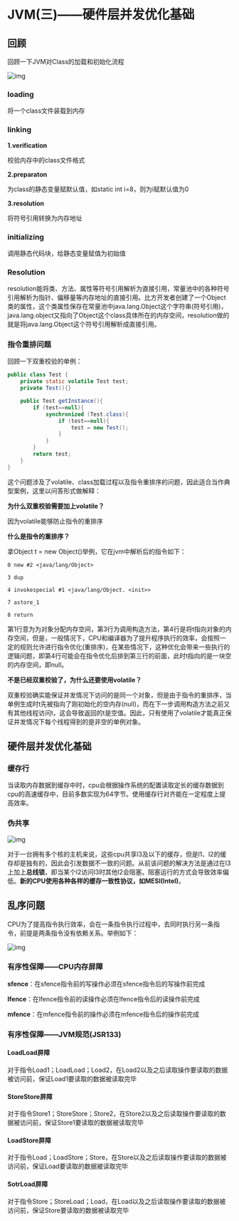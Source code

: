 # JVM(三)——硬件层并发优化基础

## 回顾

回顾一下JVM对Class的加载和初始化流程

![img](http://www.kylescloud.top/site/pic/classloading.jpg)

### loading

将一个class文件装载到内存

### linking

**1.verification**

校验内存中的class文件格式

**2.preparaton**

为class的静态变量赋默认值，如static int i=8，则为i赋默认值为0

**3.resolution**

将符号引用转换为内存地址

### initializing

调用静态代码块，给静态变量赋值为初始值



### Resolution

resolution能将类、方法、属性等符号引用解析为直接引用，常量池中的各种符号引用解析为指针、偏移量等内存地址的直接引用。比方开发者创建了一个Object类的属性，这个类属性保存在常量池中java.lang.Object这个字符串(符号引用)，java.lang.object又指向了Object这个class具体所在的内存空间，resolution做的就是将java.lang.Object这个符号引用解析成直接引用。



### 指令重排问题

回顾一下双重校验的单例：

```java
public class Test {
    private static volatile Test test;
    private Test(){}

    public Test getInstance(){
        if (test==null){
            synchronized (Test.class){
                if (test==null){
                    test = new Test();
                }
            }
        }
        return test;
    }
}
```

这个问题涉及了volatile、class加载过程以及指令重排序的问题，因此适合当作典型案例，这里以问答形式做解释：

**为什么双重校验需要加上volatile？**

因为volatile能够防止指令的重排序

**什么是指令的重排序？**

拿Object t = new Object()举例，它在jvm中解析后的指令如下：

```
0 new #2 <java/lang/Object>

3 dup

4 invokespecial #1 <java/lang/Object. <init>>

7 astore_1

8 return
```

第1行意为为对象分配内存空间，第3行为调用构造方法，第4行是将t指向对象的内存空间，但是，一般情况下，CPU和编译器为了提升程序执行的效率，会按照一定的规则允许进行指令优化(重排序)，在某些情况下，这种优化会带来一些执行的逻辑问题，即第4行可能会在指令优化后排到第三行的前面，此时t指向的是一块空的内存空间，即null。

**不是已经双重校验了，为什么还要使用volatile？**

双重校验确实能保证并发情况下访问的是同一个对象，但是由于指令的重排序，当单例生成时t先被指向了刚初始化的空内存(null)，而在下一步调用构造方法之前又有其他线程访问t，这会导致返回的t是空值。因此，只有使用了volatile才能真正保证并发情况下每个线程得到的是非空的单例对象。



## 硬件层并发优化基础

### 缓存行

当读取内存数据到缓存中时，cpu会根据操作系统的配置读取定长的缓存数据到cpu的高速缓存中，目前多数实现为64字节。使用缓存行对齐能在一定程度上提高效率。

### 伪共享

![img](http://www.kylescloud.top/site/pic/falseshare.jpg)

对于一台拥有多个核的主机来说，这些cpu共享l3及以下的缓存，但是l1、l2的缓存却是独有的，因此会引发数据不一致的问题。从前该问题的解决方法是通过在l3上加上**总线锁**，即当某个l2访问l3时其他l2会阻塞。阻塞运行的方式会导致效率偏低。**新的CPU使用各种各样的缓存一致性协议，如MESI(Intel)**。



## 乱序问题

CPU为了提高指令执行效率，会在一条指令执行过程中，去同时执行另一条指令，前提是两条指令没有依赖关系。举例如下：

![img](http://kylescloud.top/site/pic/cpumisorder.jpg)



### 有序性保障——CPU内存屏障

**sfence**：在sfence指令前的写操作必须在sfence指令后的写操作前完成

**lfence**：在lfence指令前的读操作必须在lfence指令后的读操作前完成

**mfence**：在mfence指令前的操作必须在mfence指令后的操作前完成



### 有序性保障——JVM规范(JSR133)

#### LoadLoad屏障

对于指令Load1；LoadLoad；Load2，在Load2以及之后读取操作要读取的数据被访问前，保证Load1要读取的数据被读取完毕

#### StoreStore屏障

对于指令Store1；StoreStore；Store2，在Store2以及之后读取操作要读取的数据被访问前，保证Store1要读取的数据被读取完毕

#### LoadStore屏障

对于指令Load；LoadStore；Store，在Store以及之后读取操作要读取的数据被访问前，保证Load要读取的数据被读取完毕

#### SotrLoad屏障

对于指令Store；StoreLoad；Load，在Load以及之后读取操作要读取的数据被访问前，保证Store要读取的数据被读取完毕